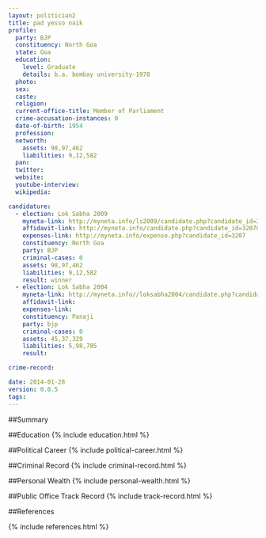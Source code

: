 ```yaml
---
layout: politician2
title: pad yesso naik
profile: 
  party: BJP
  constituency: North Goa
  state: Goa
  education: 
    level: Graduate
    details: b.a. bombay university-1978
  photo: 
  sex: 
  caste: 
  religion: 
  current-office-title: Member of Parliament
  crime-accusation-instances: 0
  date-of-birth: 1954
  profession: 
  networth: 
    assets: 98,97,462
    liabilities: 9,12,582
  pan: 
  twitter: 
  website: 
  youtube-interview: 
  wikipedia: 

candidature: 
  - election: Lok Sabha 2009
    myneta-link: http://myneta.info/ls2009/candidate.php?candidate_id=3207
    affidavit-link: http://myneta.info/candidate.php?candidate_id=3207&scan=original
    expenses-link: http://myneta.info/expense.php?candidate_id=3207
    constituency: North Goa 
    party: BJP
    criminal-cases: 0
    assets: 98,97,462
    liabilities: 9,12,582
    result: winner 
  - election: Lok Sabha 2004
    myneta-link: http://myneta.info//loksabha2004/candidate.php?candidate_id=1024
    affidavit-link: 
    expenses-link: 
    constituency: Panaji 
    party: bjp
    criminal-cases: 0
    assets: 45,37,329
    liabilities: 5,98,785
    result:  

crime-record: 

date: 2014-01-28
version: 0.0.5
tags: 
---
```

##Summary


##Education
{% include education.html %}


##Political Career
{% include political-career.html %}


##Criminal Record
{% include criminal-record.html %}


##Personal Wealth
{% include personal-wealth.html %}


##Public Office Track Record
{% include track-record.html %}


##References


{% include references.html %}